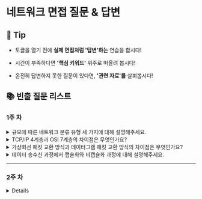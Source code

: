 # 네트워크 면접 질문 & 답변

## 🎁 Tip

- 토글을 열기 전에 **실제 면접처럼 '답변'하는** 연습을 합시다!

- 시간이 부족하다면 **'핵심 키워드'** 위주로 떠올려 봅시다!

- 온전히 답변하지 못한 질문이 있다면, **'관련 자료'를** 살펴봅시다!

## 📚 빈출 질문 리스트

### 1주 차

<details>
<summary>규모에 따른 네트워크 분류 유형 세 가지에 대해 설명해주세요.</summary>

### 👨🏻‍💻 **답변**

```
네트워크는 규모의 크기에 따라 LAN, MAN, WAN 으로 분류됩니다.
LAN은 같은 건물이나 지역을 연결하는 근거리 네트워크입니다. 전송 속도가 빠르고 혼잡도가 낮습니다.
MAN은 대도시 지역을 연결하는 네트워크입니다. 전송 속도는 평균이며 LAN보다 혼잡도가 높습니다.
WAN은 국가 또는 대륙 같은 넓은 지역에서 운영되는 광역 네트워크입니다. 전송 속도가 느리고 MAN보다 혼잡도가 높습니다.
```

### 🎯 **핵심 키워드**

```
네트워크 규모, LAN, MAN, WAN, 전송 속도, 복잡도
```

### 📔 **관련 자료**

- [1. 네트워크의 기초](1.%20네트워크의%20기초.md)

</details>

<details>
<summary>TCP/IP 4계층과 OSI 7계층의 차이점은 무엇인가요?</summary>

### 👨🏻‍💻 **답변**

```
OSI 계층은 애플리케이션 계층을 애플리케이션, 프레젠테이션, 세션 계층으로 나누고 링크 계층을 데이터 링크 계층, 물리 계층으로 나누며, 인터넷 계층을 네트워크 계층으로 칭한다는 차이점이 있습니다.
```

### 🎯 **핵심 키워드**

```
애플리케이션 계층, 링크 계층, 네트워크 계층
```

### 📔 **관련 자료**

- [2. TCP IP 4계층 모델](2.%20TCP%20IP%204계층%20모델.md)

</details>

<details>
<summary>가상회선 패킷 교환 방식과 데이터그램 패킷 교환 방식의 차이점은 무엇인가요?</summary>

### 👨🏻‍💻 **답변**

```
가상회선 패킷 교환 방식은 상호 간 논리적인 가상 통신 회선을 미리 설정하여 송신지와 수신지 사이의 연결을 확립한 후
설정된 경로를 따라 패킷들을 순차적으로 운반하는 방식입니다. 패킷의 도착 순서를 보장합니다.
데이터그램 패킷 교환 방식은 연결 경로를 설정하지 않고 인접한 노드들의 트래픽 상황을 감안하여
각각의 패킷들을 순서 상관 없이 독립적으로 운반하는 방식입니다. 패킷의 도착 순서를 보장하지 않습니다.
가상회선 방식은 패킷 사이의 순서를 보장하고 신뢰성을 구축하여 패킷 수신 여부를 확인하는 TCP에서 사용되고,
데이터그램 방식은 순서를 보장하지 않고 수신 여부를 확인하지 않는 UDP에서 사용됩니다.
```

### 🎯 **핵심 키워드**

```
연결, 경로, 패킷 도착 순서, 신뢰성
```

### 📔 **관련 자료**

- [2. TCP IP 4계층 모델](2.%20TCP%20IP%204계층%20모델.md)

</details>

<details>
<summary>데이터 송수신 과정에서 캡슐화와 비캡슐화 과정에 대해 설명해주세요.</summary>

### 👨🏻‍💻 **답변**

```
캡슐화 과정은 상위 계층의 헤더와 데이터를 하위 계층의 데이터 부분에 포함시키고 해당 계층의 헤더를 붙여 가는 과정입니다.
사용자의 데이터 요청이 발생하면 애플리케이션 계층의 데이터가 전송 계층으로 전달되면서 세크먼트, 또는 데이터그램화가 되며 TCP 헤더가 붙여지게 되고,
이후 인터넷 계층으로 가면서 IP 헤더가 붙여지며 패킷화 됩니다.
이후 링크 계층으로 전달되면서 프레임 헤더와 프레임 트레일러가 붙어 프레임화가 되면서 캡슐화 과정을 마치게 됩니다.
비캡슐화는 반대로 하위 계층에서 상위 계층으로 가며 각 계층의 헤더 부분을 제거하는 과정입니다.
캡슐화된 데이터를 송신 측에서 받게되면 비캡슐화 과정을 통해 최종적으로 애플리케이션 계층의 메시지로 전달됩니다.
```

### 🎯 **핵심 키워드**

```
상위 계층, 하위 계층, 헤더, 데이터
```

### 📔 **관련 자료**

- [2. TCP IP 4계층 모델](2.%20TCP%20IP%204계층%20모델.md)

</details>

---

### 2주 차

<details>

<details>
<summary> NAT에 대해 설명해주세요. </summary>

### 👨🏻‍💻 **답변**

```
NAT는 패킷이 라우팅 장치를 통해 전송되는 동안 패킷의 IP 주소 정보를 수정하여 IP 주소를 다른 주소로 매핑하는 방법으로,
NAT 장치를 통해 사설 IP를 공인 IP로 변환하거나 공인 IP를 사설 IP로 변환하는 데 쓰입니다.
IPv4 주소 체계만으로는 많은 주소들을 모두 감당하지 못하는 단점이 있는데, 이를 해결하기 위해 NAT로 공인 IP와 사설 IP로 나눠서 많은 주소를 처리합니다.
```

### 🎯 **핵심 키워드**

```
IP 주소 변환, 공인 IP, 사설 IP
```

### 📔 **관련 자료**

- [4. IP 주소](4.%20IP%20주소.md)

</details>

<details>
<summary> HTTPS를 사용하는 이유에 대해 설명해주세요. </summary>

### 👨🏻‍💻 **답변**

```
HTTPS는 데이터를 암호화하여 전송함으로써 전송 도중 데이터 변조나 도청이 발생하는 것을 방지하여 보안을 강화해 줍니다.
또한 CA 인증을 받기 때문에 신뢰성을 확보할 수 있고, SEO에 도움을 주어 검색 엔진 순위를 향상시킵니다.
```

### 🎯 **핵심 키워드**

```
보안 강화, 신뢰성, SEO
```

### 📔 **관련 자료**

- [5. HTTP](5.%20HTTP.md)

</details>
